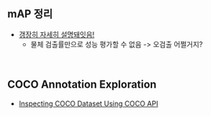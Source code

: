 ## mAP 정리
- [갱장히 자세히 설명돼잇음!](https://ctkim.tistory.com/79)  
  - 물체 검출률만으로 성능 평가할 수 없음 -> 오검출 어쩔거지?  

<br>

## COCO Annotation Exploration
- [Inspecting COCO Dataset Using COCO API](https://leimao.github.io/blog/Inspecting-COCO-Dataset-Using-COCO-API)  

